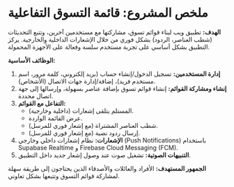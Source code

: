 # ملخص المشروع: قائمة التسوق التفاعلية

**الهدف:**
تطبيق ويب لبناء قوائم تسوق، مشاركتها مع مستخدمين آخرين، وتتبع التحديثات (شطب العناصر، الردود) بشكل فوري من خلال الإشعارات الداخلية والخارجية. يركز التطبيق بشكل أساسي على تجربة مستخدم سلسة وفعالة على الأجهزة المحمولة.

**الوظائف الأساسية:**
1.  **إدارة المستخدمين:** تسجيل الدخول/إنشاء حساب (بريد إلكتروني، كلمة مرور، اسم مستخدم فريد)، إضافة/إدارة جهات الاتصال (الأشخاص).
2.  **إنشاء ومشاركة القوائم:** إنشاء قوائم تسوق بإضافة عناصر بسهولة، وإرسالها إلى جهة اتصال محددة.
3.  **التفاعل مع القوائم:**
    *   المستلم يتلقى إشعارات (داخلية وخارجية).
    *   عرض القائمة الواردة.
    *   شطب العناصر المشتراة (مع إشعار فوري للمرسل).
    *   إرسال ردود نصية (مع إشعار فوري للمرسل).
4.  **الإشعارات:** نظام إشعارات داخلي وخارجي (Push Notifications) باستخدام Supabase Realtime و Firebase Cloud Messaging (FCM).
5.  **التنبيهات الصوتية:** تشغيل صوت عند وصول إشعار جديد داخل التطبيق.

**الجمهور المستهدف:**
الأفراد والعائلات والأصدقاء الذين يحتاجون إلى طريقة سهلة لمشاركة قوائم التسوق وتتبعها بشكل تعاوني. 